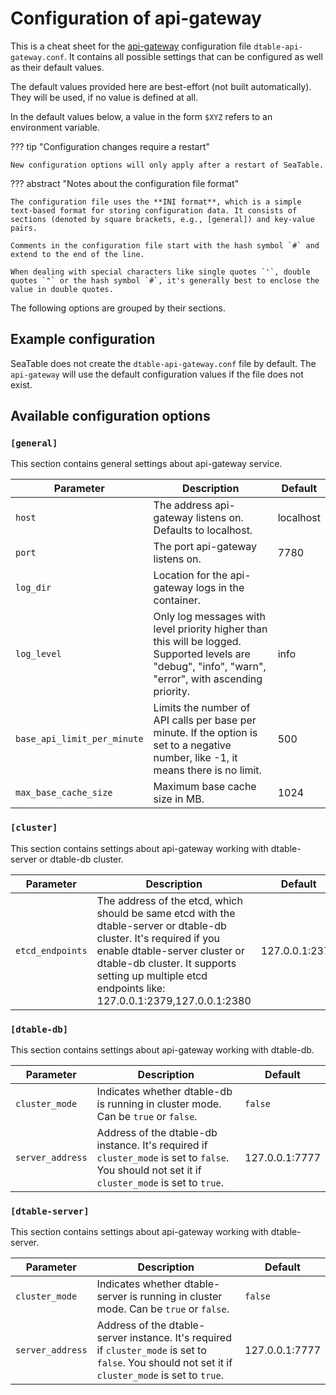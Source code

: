 # Configuration of api-gateway

This is a cheat sheet for the [api-gateway](/introduction/architecture/#api-gateway) configuration file `dtable-api-gateway.conf`. It contains all possible settings that can be configured as well as their default values.

The default values provided here are best-effort (not built automatically). They will be used, if no value is defined at all.

In the default values below, a value in the form `$XYZ` refers to an environment variable.

??? tip "Configuration changes require a restart"

    New configuration options will only apply after a restart of SeaTable.

??? abstract "Notes about the configuration file format"

    The configuration file uses the **INI format**, which is a simple text-based format for storing configuration data. It consists of sections (denoted by square brackets, e.g., [general]) and key-value pairs.

    Comments in the configuration file start with the hash symbol `#` and extend to the end of the line.

    When dealing with special characters like single quotes `'`, double quotes `"` or the hash symbol `#`, it's generally best to enclose the value in double quotes.

The following options are grouped by their sections.

## Example configuration

SeaTable does not create the `dtable-api-gateway.conf` file by default. The `api-gateway` will use the default configuration values if the file does not exist.

## Available configuration options

### `[general]`

This section contains general settings about api-gateway service.

| Parameter                   | Description                                                                                                                                            | Default   |
| --------------------------- | ------------------------------------------------------------------------------------------------------------------------------------------------------ | --------- |
| `host`                      | The address api-gateway listens on. Defaults to localhost.                                                                                             | localhost |
| `port`                      | The port api-gateway listens on.                                                                                                                       | 7780      |
| `log_dir`                   | Location for the api-gateway logs in the container.                                                                                                    |           |
| `log_level`                 | Only log messages with level priority higher than this will be logged. Supported levels are "debug", "info", "warn", "error", with ascending priority. | info      |
| `base_api_limit_per_minute` | Limits the number of API calls per base per minute. If the option is set to a negative number, like -1, it means there is no limit.                    | 500       |
| `max_base_cache_size`       | Maximum base cache size in MB.                                                                                                                         | 1024      |

### `[cluster]`

This section contains settings about api-gateway working with dtable-server or dtable-db cluster.

| Parameter        | Description                                                                                                                                                                                                                                                | Default        |
| ---------------- | ---------------------------------------------------------------------------------------------------------------------------------------------------------------------------------------------------------------------------------------------------------- | -------------- |
| `etcd_endpoints` | The address of the etcd, which should be same etcd with the dtable-server or dtable-db cluster. It's required if you enable dtable-server cluster or dtable-db cluster. It supports setting up multiple etcd endpoints like: 127.0.0.1:2379,127.0.0.1:2380 | 127.0.0.1:2379 |

### `[dtable-db]`

This section contains settings about api-gateway working with dtable-db.

| Parameter        | Description                                                                                                                                     | Default        |
| ---------------- | ----------------------------------------------------------------------------------------------------------------------------------------------- | -------------- |
| `cluster_mode`   | Indicates whether dtable-db is running in cluster mode. Can be `true` or `false`.                                                               | `false`        |
| `server_address` | Address of the dtable-db instance. It's required if `cluster_mode` is set to `false`. You should not set it if `cluster_mode` is set to `true`. | 127.0.0.1:7777 |

### `[dtable-server]`

This section contains settings about api-gateway working with dtable-server.

| Parameter        | Description                                                                                                                                         | Default        |
| ---------------- | --------------------------------------------------------------------------------------------------------------------------------------------------- | -------------- |
| `cluster_mode`   | Indicates whether dtable-server is running in cluster mode. Can be `true` or `false`.                                                               | `false`        |
| `server_address` | Address of the dtable-server instance. It's required if `cluster_mode` is set to `false`. You should not set it if `cluster_mode` is set to `true`. | 127.0.0.1:7777 |

